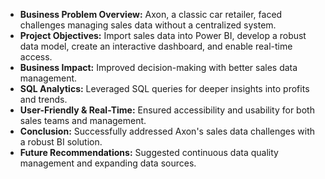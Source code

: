 
* <b>Business Problem Overview:</b> Axon, a classic car retailer, faced challenges managing sales data without a centralized system.
* <b>Project Objectives:</b> Import sales data into Power BI, develop a robust data model, create an interactive dashboard, and enable real-time access.
* <b>Business Impact:</b> Improved decision-making with better sales data management.
* <b>SQL Analytics:</b> Leveraged SQL queries for deeper insights into profits and trends.
* <b>User-Friendly & Real-Time:</b> Ensured accessibility and usability for both sales teams and management.
* <b>Conclusion:</b> Successfully addressed Axon's sales data challenges with a robust BI solution.
* <b>Future Recommendations:</b> Suggested continuous data quality management and expanding data sources.

